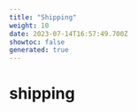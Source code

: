 ```yaml
---
title: "Shipping"
weight: 10
date: 2023-07-14T16:57:49.700Z
showtoc: false
generated: true
---
```

<!-- This file was generated from the Vendure source. Do not modify. Instead, re-run the "docs:build" script -->


# shipping
